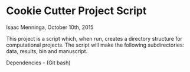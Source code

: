 # Cookie Cutter Project Script
Isaac Menninga, October 10th, 2015

This project is a script which, when run, creates a directory structure 
for computational projects. The script will make the following 
subdirectories: data, results, bin and manuscript. 

Dependencies - (Git bash)
